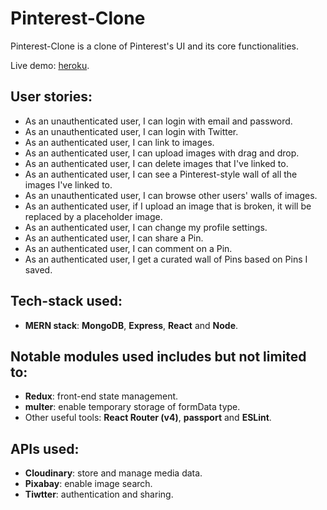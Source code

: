 # Pinterest-Clone

Pinterest-Clone is a clone of Pinterest's UI and its core functionalities.

Live demo: [heroku](https://fierce-anchorage-98806.herokuapp.com/).

## User stories:
* As an unauthenticated user, I can login with email and password.
* As an unauthenticated user, I can login with Twitter.
* As an authenticated user, I can link to images.
* As an authenticated user, I can upload images with drag and drop.
* As an authenticated user, I can delete images that I've linked to.
* As an authenticated user, I can see a Pinterest-style wall of all the images I've linked to.
* As an unauthenticated user, I can browse other users' walls of images.
* As an authenticated user, if I upload an image that is broken, it will be replaced by a placeholder image.
* As an authenticated user, I can change my profile settings.
* As an authenticated user, I can share a Pin.
* As an authenticated user, I can comment on a Pin.
* As an authenticated user, I get a curated wall of Pins based on Pins I saved.

## Tech-stack used:
* **MERN stack**: **MongoDB**, **Express**, **React** and **Node**.

## Notable modules used includes but not limited to:

* **Redux**: front-end state management.
* **multer**: enable temporary storage of formData type.
* Other useful tools: **React Router (v4)**, **passport** and **ESLint**.

## APIs used:
* **Cloudinary**: store and manage media data.
* **Pixabay**: enable image search.
* **Tiwtter**: authentication and sharing.
